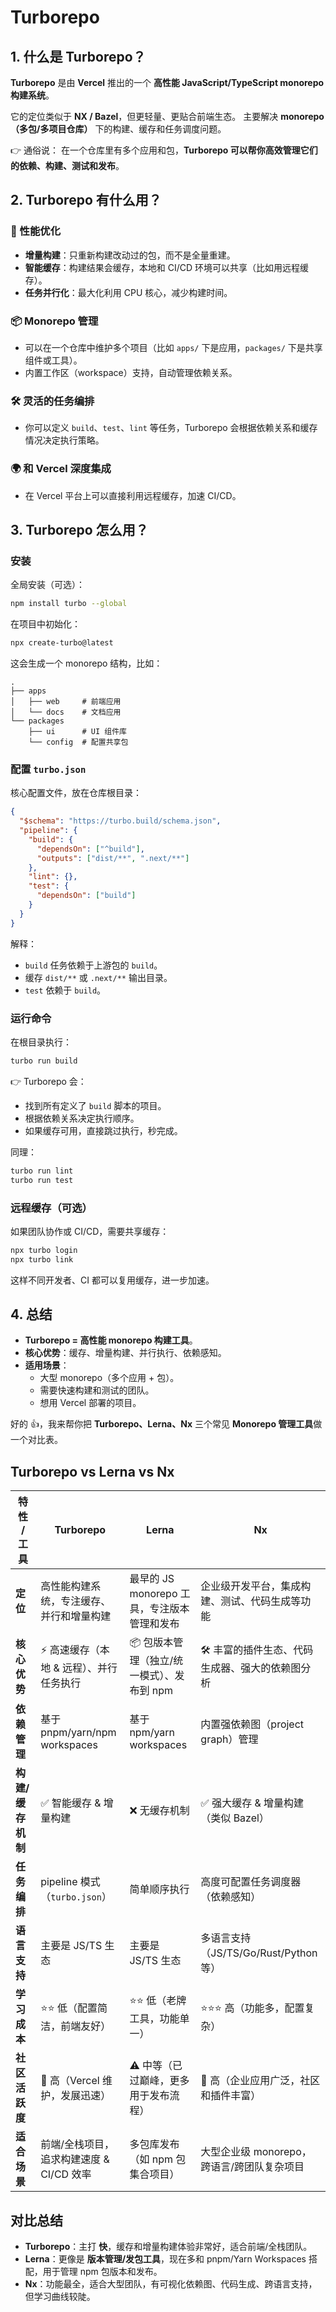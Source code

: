 # Turborepo

## 1. 什么是 Turborepo？

**Turborepo** 是由 **Vercel** 推出的一个 **高性能 JavaScript/TypeScript monorepo 构建系统**。

它的定位类似于 **NX / Bazel**，但更轻量、更贴合前端生态。
主要解决 **monorepo（多包/多项目仓库）** 下的构建、缓存和任务调度问题。

👉 通俗说：
在一个仓库里有多个应用和包，**Turborepo 可以帮你高效管理它们的依赖、构建、测试和发布**。

## 2. Turborepo 有什么用？

### 🚀 性能优化

- **增量构建**：只重新构建改动过的包，而不是全量重建。
- **智能缓存**：构建结果会缓存，本地和 CI/CD 环境可以共享（比如用远程缓存）。
- **任务并行化**：最大化利用 CPU 核心，减少构建时间。

### 📦 Monorepo 管理

- 可以在一个仓库中维护多个项目（比如 `apps/` 下是应用，`packages/` 下是共享组件或工具）。
- 内置工作区（workspace）支持，自动管理依赖关系。

### 🛠 灵活的任务编排

- 你可以定义 `build`、`test`、`lint` 等任务，Turborepo 会根据依赖关系和缓存情况决定执行策略。

### 🌍 和 Vercel 深度集成

- 在 Vercel 平台上可以直接利用远程缓存，加速 CI/CD。

## 3. Turborepo 怎么用？

### 安装

全局安装（可选）：

```bash
npm install turbo --global
```

在项目中初始化：

```bash
npx create-turbo@latest
```

这会生成一个 monorepo 结构，比如：

```
.
├── apps
│   ├── web     # 前端应用
│   └── docs    # 文档应用
└── packages
    ├── ui      # UI 组件库
    └── config  # 配置共享包
```

### 配置 `turbo.json`

核心配置文件，放在仓库根目录：

```json
{
  "$schema": "https://turbo.build/schema.json",
  "pipeline": {
    "build": {
      "dependsOn": ["^build"],
      "outputs": ["dist/**", ".next/**"]
    },
    "lint": {},
    "test": {
      "dependsOn": ["build"]
    }
  }
}
```

解释：

- `build` 任务依赖于上游包的 `build`。
- 缓存 `dist/**` 或 `.next/**` 输出目录。
- `test` 依赖于 `build`。

### 运行命令

在根目录执行：

```bash
turbo run build
```

👉 Turborepo 会：

- 找到所有定义了 `build` 脚本的项目。
- 根据依赖关系决定执行顺序。
- 如果缓存可用，直接跳过执行，秒完成。

同理：

```bash
turbo run lint
turbo run test
```

### 远程缓存（可选）

如果团队协作或 CI/CD，需要共享缓存：

```bash
npx turbo login
npx turbo link
```

这样不同开发者、CI 都可以复用缓存，进一步加速。

## 4. 总结

- **Turborepo = 高性能 monorepo 构建工具**。
- **核心优势**：缓存、增量构建、并行执行、依赖感知。
- **适用场景**：
  - 大型 monorepo（多个应用 + 包）。
  - 需要快速构建和测试的团队。
  - 想用 Vercel 部署的项目。

好的 👍，我来帮你把 **Turborepo、Lerna、Nx** 三个常见 **Monorepo 管理工具**做一个对比表。

## Turborepo vs Lerna vs Nx

| 特性 / 工具       | **Turborepo**                            | **Lerna**                                   | **Nx**                                          |
| ----------------- | ---------------------------------------- | ------------------------------------------- | ----------------------------------------------- |
| **定位**          | 高性能构建系统，专注缓存、并行和增量构建 | 最早的 JS monorepo 工具，专注版本管理和发布 | 企业级开发平台，集成构建、测试、代码生成等功能  |
| **核心优势**      | ⚡ 高速缓存（本地 & 远程）、并行任务执行 | 📦 包版本管理（独立/统一模式）、发布到 npm  | 🛠 丰富的插件生态、代码生成器、强大的依赖图分析 |
| **依赖管理**      | 基于 pnpm/yarn/npm workspaces            | 基于 npm/yarn workspaces                    | 内置强依赖图（project graph）管理               |
| **构建/缓存机制** | ✅ 智能缓存 & 增量构建                   | ❌ 无缓存机制                               | ✅ 强大缓存 & 增量构建（类似 Bazel）            |
| **任务编排**      | pipeline 模式（`turbo.json`）            | 简单顺序执行                                | 高度可配置任务调度器（依赖感知）                |
| **语言支持**      | 主要是 JS/TS 生态                        | 主要是 JS/TS 生态                           | 多语言支持（JS/TS/Go/Rust/Python 等）           |
| **学习成本**      | ⭐⭐ 低（配置简洁，前端友好）            | ⭐⭐ 低（老牌工具，功能单一）               | ⭐⭐⭐ 高（功能多，配置复杂）                   |
| **社区活跃度**    | 🚀 高（Vercel 维护，发展迅速）           | ⚠️ 中等（已过巅峰，更多用于发布流程）       | 🚀 高（企业应用广泛，社区和插件丰富）           |
| **适合场景**      | 前端/全栈项目，追求构建速度 & CI/CD 效率 | 多包库发布（如 npm 包集合项目）             | 大型企业级 monorepo，跨语言/跨团队复杂项目      |

## 对比总结

- **Turborepo**：主打 **快**，缓存和增量构建体验非常好，适合前端/全栈团队。
- **Lerna**：更像是 **版本管理/发包工具**，现在多和 pnpm/Yarn Workspaces 搭配，用于管理 npm 包版本和发布。
- **Nx**：功能最全，适合大型团队，有可视化依赖图、代码生成、跨语言支持，但学习曲线较陡。
